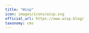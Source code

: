 ```yaml
---
title: "Wisp"
icon: images/icons/wisp.svg
official_url: https://www.wisp.blog/
taxonomy: cms
---
```

